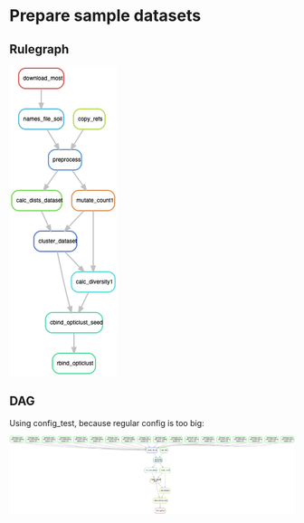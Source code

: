# Prepare sample datasets

## Rulegraph

![](../../figures/rulegraph_prep_samples.png)

## DAG

Using config_test, because regular config is too big:

![](../../figures/dag_prep_samples.png)
